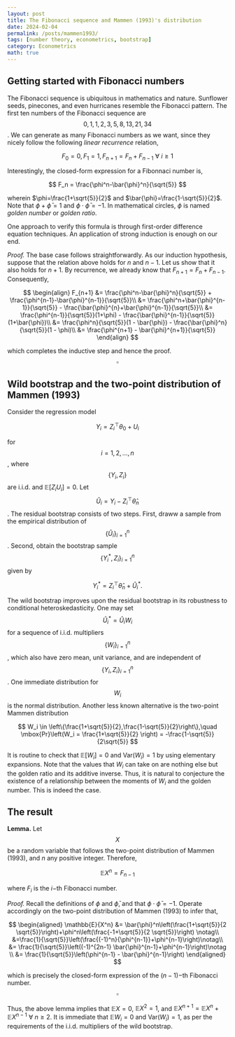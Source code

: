 ```yaml
---
layout: post
title: The Fibonacci sequence and Mammen (1993)'s distribution
date: 2024-02-04
permalink: /posts/mammen1993/
tags: [number theory, econometrics, bootstrap]
category: Econometrics
math: true
---
```


## Getting started with Fibonacci numbers

The Fibonacci sequence is ubiquitous in mathematics and nature. Sunflower seeds, pinecones, and even hurricanes resemble the Fibonacci pattern. The first ten numbers of the Fibonacci sequence are $$0,1,1,2,3,5,8,13,21,34$$. We can generate as many Fibonacci numbers as we want, since they nicely follow the following _linear recurrence_ relation,

$$
F_0 = 0, F_1 = 1, F_{n+1} = F_n + F_{n-1}\ \forall\ i \geq 1
$$

Interestingly, the closed-form expression for a Fibonnaci number is,

$$
F_n = \frac{\phi^n-\bar{\phi}^n}{\sqrt{5}}
$$

wherein $\phi=\frac{1+\sqrt{5}}{2}$ and $\bar{\phi}=\frac{1-\sqrt{5}}{2}$. Note that $\phi + \bar{\phi} = 1$ and $\phi\cdot \bar{\phi} = -1$. In mathematical circles, $\phi$ is named *golden number* or *golden ratio*.

One approach to verify this formula is through first-order difference equation techniques. An application of strong induction is enough on our end.

*Proof.* The base case follows straightforwardly. As our induction hypothesis, suppose that the relation above holds for $n$ and $n-1$. Let us show that it also holds for $n+1$. By recurrence, we already know that $F_{n+1} = F_n + F_{n-1}$. Consequently,

$$
\begin{align}
F_{n+1} &= \frac{\phi^n-\bar{\phi}^n}{\sqrt{5}} + \frac{\phi^{n-1}-\bar{\phi}^{n-1}}{\sqrt{5}}\\
        &= \frac{\phi^n+\bar{\phi}^{n-1}}{\sqrt{5}} - \frac{\bar{\phi}^{n}+\bar{\phi}^{n-1}}{\sqrt{5}}\\
        &= \frac{\phi^{n-1}}{\sqrt{5}}(1+\phi) - \frac{\bar{\phi}^{n-1}}{\sqrt{5}}(1+\bar{\phi})\\
        &= \frac{\phi^n}{\sqrt{5}}(1 - \bar{\phi}) - \frac{\bar{\phi}^n}{\sqrt{5}}(1 - \phi)\\
        &= \frac{\phi^{n+1} - \bar{\phi}^{n+1}}{\sqrt{5}}
\end{align}
$$

which completes the inductive step and hence the proof. $$\square$$

## Wild bootstrap and the two-point distribution of Mammen (1993)

Consider the regression model

$$
Y_i=Z_i^{\top} \theta_0+U_i
$$

for $$i=1,2, \ldots, n$$, where $$\left\{Y_i, Z_i\right\}$$ are i.i.d. and $\mathbb{E}\left[Z_i U_i\right]=0$. Let $$\hat{U}_i=Y_i-Z_i^{\top} \hat{\theta}_n$$. The residual bootstrap consists of two steps. First, draww a sample from the empirical distribution of $$\left\{\hat{U}_i\right\}_{i=1}^n$$. Second, obtain the bootstrap sample $$\left\{Y_i^*, Z_i\right\}_{i=1}^n$$ given by

$$
Y_i^*=Z_i^{\top} \hat{\theta}_n+\hat{U}_i^* .
$$

The wild bootstrap improves upon the residual bootstrap in its robustness to conditional heteroskedasticity. One may set $$\hat{U}_i^*=\hat{U}_i W_i$$ for a sequence of i.i.d. multipliers $$\left\{W_i\right\}_{i=1}^n$$, which also have zero mean, unit variance, and are independent of $$\left\{Y_i, Z_i\right\}_{i=1}^n$$. One immediate distribution for $$W_i$$ is the normal distribution. Another less known alternative is the two-point Mammen distribution

$$
W_i \in \left\{\frac{1+\sqrt{5}}{2},\frac{1-\sqrt{5}}{2}\right\},\quad 
\mbox{Pr}\left(W_i = \frac{1+\sqrt{5}}{2} \right) = -\frac{1-\sqrt{5}}{2\sqrt{5}}
$$

It is routine to check that $\mathbb{E}[W_i] = 0$ and $\mbox{Var}(W_i) = 1$ by using elementary expansions. Note that the values that $W_i$ can take on are nothing else but the golden ratio and its additive inverse. Thus, it is natural to conjecture the existence of a relationship between the moments of $W_i$ and the golden number. This is indeed the case.

## The result

**Lemma.** Let $$X$$ be a random variable that follows the two-point distribution of Mammen (1993), and $n$ any positive integer. Therefore, 

$$\mathbb{E}{X^n} = F_{n-1}$$

where $F_i$ is the $i-$th Fibonacci number.

*Proof.* Recall the definitions of $\phi$ and $\bar{\phi}$, and that $\phi\cdot \bar{\phi} = -1$. Operate accordingly on the two-point distribution of Mammen (1993) to infer that,

$$
\begin{aligned}
\mathbb{E}{X^n} 
	&= \bar{\phi}^n\left(\frac{1+\sqrt{5}}{2 \sqrt{5}}\right)+\phi^n\left(\frac{-1+\sqrt{5}}{2 \sqrt{5}}\right) \notag\\
	&=\frac{1}{\sqrt{5}}\left(\frac{(-1)^n}{\phi^{n-1}}+\phi^{n-1}\right)\notag\\
	&= \frac{1}{\sqrt{5}}\left((-1)^{2n-1} \bar{\phi}^{n-1}+\phi^{n-1}\right)\notag \\
    &= \frac{1}{\sqrt{5}}\left(\phi^{n-1} - \bar{\phi}^{n-1}\right)
\end{aligned}
$$

which is precisely the closed-form expression of the $(n-1)-$th Fibonacci number. $$\square$$

Thus, the above lemma implies that $\mathbb{E}{X} = 0$, $\mathbb{E}{X^2} = 1$, and $\mathbb{E}{X^{n+1}} = \mathbb{E}{X^{n}} + \mathbb{E}{X^{n-1}}\ \forall\ n \geq 2$. It is immediate that $\mathbb{E}{W_i} = 0$ and $\mbox{Var}(W_i) = 1$, as per the requirements of the i.i.d. multipliers of the wild bootstrap.